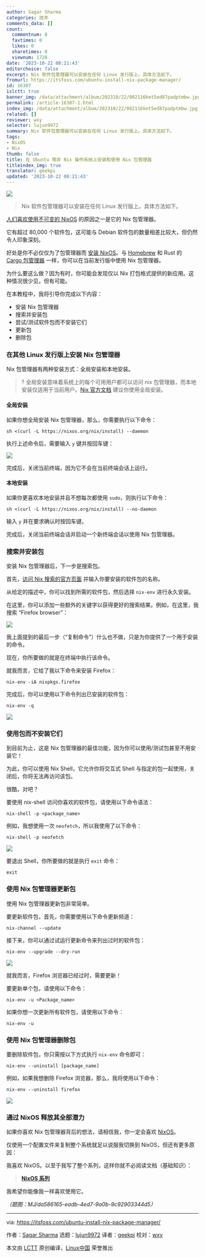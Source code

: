 ```yaml
---
author: Sagar Sharma
categories: 技术
comments_data: []
count:
  commentnum: 0
  favtimes: 0
  likes: 0
  sharetimes: 0
  viewnum: 1728
date: '2023-10-22 08:21:43'
editorchoice: false
excerpt: Nix 软件包管理器可以安装在任何 Linux 发行版上。具体方法如下。
fromurl: https://itsfoss.com/ubuntu-install-nix-package-manager/
id: 16307
islctt: true
banner_img: /data/attachment/album/202310/22/082116ket5ed87padptmbw.jpg
permalink: /article-16307-1.html
index_img: /data/attachment/album/202310/22/082116ket5ed87padptmbw.jpg.thumb.jpg
related: []
reviewer: wxy
selector: lujun9972
summary: Nix 软件包管理器可以安装在任何 Linux 发行版上。具体方法如下。
tags:
- NixOS
- Nix
thumb: false
title: 在 Ubuntu 等非 Nix 操作系统上安装和使用 Nix 包管理器
titleindex_img: true
translator: geekpi
updated: '2023-10-22 08:21:43'
---
```


![](/data/attachment/album/202310/22/082116ket5ed87padptmbw.jpg)



> 
> Nix 软件包管理器可以安装在任何 Linux 发行版上。具体方法如下。
> 
> 
> 


[人们喜欢使用不可变的 NixOS](/article-15606-1.html) 的原因之一是它的 Nix 包管理器。


它有超过 80,000 个软件包，这可能与 Debian 软件包的数量相差比较大，但仍然令人印象深刻。


好处是你不必仅仅为了包管理器而 [安装 NixOS](/article-15624-1.html)。与 [Homebrew](/article-14065-1.html) 和 Rust 的 [Cargo 包管理器](/article-13938-1.html) 一样，你可以在当前发行版中使用 Nix 包管理器。


为什么要这么做？因为有时，你可能会发现仅以 Nix 打包格式提供的新应用。这种情况很少见，但有可能。


在本教程中，我将引导你完成以下内容：


* 安装 Nix 包管理器
* 搜索并安装包
* 尝试/测试软件包而不安装它们
* 更新包
* 删除包


### 在其他 Linux 发行版上安装 Nix 包管理器


Nix 包管理器有两种安装方式：全局安装和本地安装。



> 
> ? 全局安装意味着系统上的每个可用用户都可以访问 nix 包管理器，而本地安装仅适用于当前用户。[Nix 官方文档](https://nixos.org/learn) 建议你使用全局安装。
> 
> 
> 


#### 全局安装


如果你想全局安装 Nix 包管理器，那么，你需要执行以下命令：



```
sh <(curl -L https://nixos.org/nix/install) --daemon

```

执行上述命令后，需要输入 `y` 键并按回车键：


![](/data/attachment/album/202310/22/082143da0fndc0ego334d7.png)


完成后，关闭当前终端，因为它不会在当前终端会话上运行。


#### 本地安装


如果你更喜欢本地安装并且不想每次都使用 `sudo`，则执行以下命令：



```
sh <(curl -L https://nixos.org/nix/install) --no-daemon

```

输入 `y` 并在要求确认时按回车键。


完成后，关闭当前终端会话并启动一个新终端会话以使用 Nix 包管理器。


### 搜索并安装包


安装 Nix 包管理器后，下一步是搜索包。


首先，[访问 Nix 搜索的官方页面](https://search.nixos.org/packages) 并输入你要安装的软件包的名称。


从给定的描述中，你可以找到所需的软件包，然后选择 `nix-env` 进行永久安装。


在这里，你可以添加一些额外的关键字以获得更好的搜索结果。例如，在这里，我搜索 “Firefox browser”：


![](/data/attachment/album/202310/22/082144vouku3as3qdgyy5o.png)


我上面提到的最后一步（“复制命令”）什么也不做，只是为你提供了一个用于安装的命令。


现在，你所要做的就是在终端中执行该命令。


就我而言，它给了我以下命令来安装 Firefox：



```
nix-env -iA nixpkgs.firefox

```

完成后，你可以使用以下命令列出已安装的软件包：



```
nix-env -q

```

![](/data/attachment/album/202310/22/082144tcomo9e5bqa4rn6o.png)


### 使用包而不安装它们


到目前为止，这是 Nix 包管理器的最佳功能，因为你可以使用/测试包甚至不用安装它！


为此，你可以使用 Nix Shell，它允许你将交互式 Shell 与指定的包一起使用，关闭后，你将无法再访问该包。


很酷，对吧？


要使用 nix-shell 访问你喜欢的软件包，请使用以下命令语法：



```
nix-shell -p <package_name>

```

例如，我想使用一次 `neofetch`，所以我使用了以下命令：



```
nix-shell -p neofetch

```

![](/data/attachment/album/202310/22/082144ivyevv9unexcuxc1.png)


要退出 Shell，你所要做的就是执行 `exit` 命令：



```
exit

```

### 使用 Nix 包管理器更新包


使用 Nix 包管理器更新包非常简单。


要更新软件包，首先，你需要使用以下命令更新频道：



```
nix-channel --update

```

接下来，你可以通过试运行更新命令来列出过时的软件包：



```
nix-env --upgrade --dry-run

```

![](/data/attachment/album/202310/22/082146xg5gllqoigbgtuqx.png)


就我而言，Firefox 浏览器已经过时，需要更新！


要更新单个包，请使用以下命令：



```
nix-env -u <Package_name>

```

如果你想一次更新所有软件包，请使用以下命令：



```
nix-env -u

```

### 使用 Nix 包管理器删除包


要删除软件包，你只需按以下方式执行 `nix-env` 命令即可：



```
nix-env --uninstall [package_name]

```

例如，如果我想删除 Firefox 浏览器，那么，我将使用以下命令：



```
nix-env --uninstall firefox

```

![](/data/attachment/album/202310/22/082146e5n7nkp1l5tnl55p.png)


### 通过 NixOS 释放其全部潜力


如果你喜欢 Nix 包管理器背后的想法，请相信我，你一定会喜欢 [NixOS](https://nixos.org/)。


仅使用一个配置文件来复制整个系统就足以说服我切换到 NixOS，但还有更多原因：


我喜欢 NixOS。以至于我写了整个系列，这样你就不必阅读文档（基础知识）：



> 
> **[NixOS 系列](/article-15606-1.html)**
> 
> 
> 


我希望你能像我一样喜欢使用它。


*（题图：MJ/da586165-eadb-4ed7-9a0b-9c92903344d5）*




---


via: <https://itsfoss.com/ubuntu-install-nix-package-manager/>


作者：[Sagar Sharma](https://itsfoss.com/author/sagar/) 选题：[lujun9972](https://github.com/lujun9972) 译者：[geekpi](https://github.com/geekpi) 校对：[wxy](https://github.com/wxy)


本文由 [LCTT](https://github.com/LCTT/TranslateProject) 原创编译，[Linux中国](https://linux.cn/) 荣誉推出
